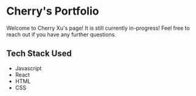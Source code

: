 # Cherry's Portfolio

Welcome to Cherry Xu's page! It is still currently in-progress! Feel free to reach out if you have any further questions.

## Tech Stack Used

- Javascript
- React
- HTML
- CSS
